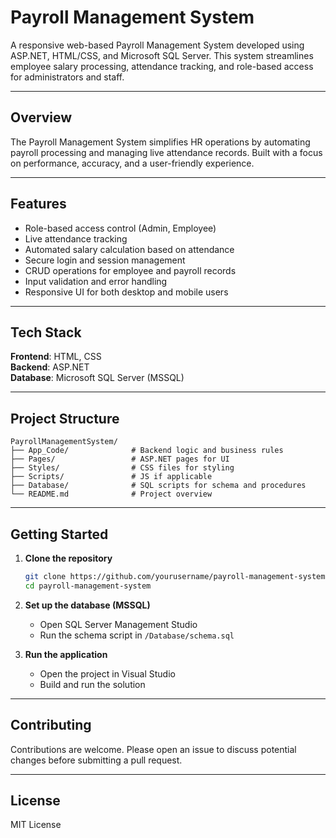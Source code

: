 # Payroll Management System

A responsive web-based Payroll Management System developed using ASP.NET, HTML/CSS, and Microsoft SQL Server. This system streamlines employee salary processing, attendance tracking, and role-based access for administrators and staff.

---

## Overview

The Payroll Management System simplifies HR operations by automating payroll processing and managing live attendance records. Built with a focus on performance, accuracy, and a user-friendly experience.

---

## Features

- Role-based access control (Admin, Employee)
- Live attendance tracking
- Automated salary calculation based on attendance
- Secure login and session management
- CRUD operations for employee and payroll records
- Input validation and error handling
- Responsive UI for both desktop and mobile users

---

## Tech Stack

**Frontend**: HTML, CSS  
**Backend**: ASP.NET  
**Database**: Microsoft SQL Server (MSSQL)

---

## Project Structure

```
PayrollManagementSystem/
├── App_Code/              # Backend logic and business rules
├── Pages/                 # ASP.NET pages for UI
├── Styles/                # CSS files for styling
├── Scripts/               # JS if applicable
├── Database/              # SQL scripts for schema and procedures
└── README.md              # Project overview
```

---

## Getting Started

1. **Clone the repository**
   ```bash
   git clone https://github.com/yourusername/payroll-management-system.git
   cd payroll-management-system
   ```

2. **Set up the database (MSSQL)**
   - Open SQL Server Management Studio
   - Run the schema script in `/Database/schema.sql`

3. **Run the application**
   - Open the project in Visual Studio
   - Build and run the solution

---

## Contributing

Contributions are welcome. Please open an issue to discuss potential changes before submitting a pull request.

---

## License

MIT License
